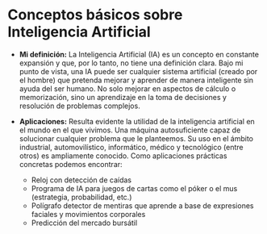 # Conceptos básicos sobre Inteligencia Artificial
- **Mi definición:** La Inteligencia Artificial (IA) es un concepto en constante expansión y que, por lo tanto, no tiene una definición clara. Bajo mi punto de vista, una IA puede ser cualquier sistema artificial (creado por el hombre) que pretenda mejorar y aprender de manera inteligente sin ayuda del ser humano. No solo mejorar en aspectos de cálculo o memorización, sino un aprendizaje en la toma de decisiones y resolución de problemas complejos. 

- **Aplicaciones:** Resulta evidente la utilidad de la inteligencia artificial en el mundo en el que vivimos. Una máquina autosuficiente capaz de solucionar cualquier problema que le planteemos. Su uso en el ámbito industrial, automovilístico, informático, médico y tecnológico (entre otros) es ampliamente conocido. Como aplicaciones prácticas concretas podemos encontrar:
  - Reloj con detección de caídas
  - Programa de IA para juegos de cartas como el póker o el mus (estrategia, probabilidad, etc.)
  - Polígrafo detector de mentiras que aprende a base de expresiones faciales y movimientos corporales
  - Predicción del mercado bursátil
